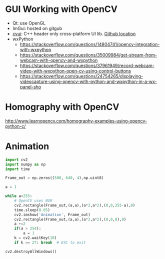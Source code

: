 
# GUI Working with OpenCV

* Qt: use OpenGL
* ImGui: hosted on gitgub
* [cvui](http://www.learnopencv.com/cvui-gui-lib-built-on-top-of-opencv-drawing-primitives/): C++ header only cross-platform UI lib. [Github location](https://github.com/Dovyski/cvui)
* wxPython
  * https://stackoverflow.com/questions/14804741/opencv-integration-with-wxpython
  * https://stackoverflow.com/questions/35009984/get-stream-from-webcam-with-opencv-and-wxpython
  * https://stackoverflow.com/questions/37961949/record-webcam-video-with-wxpython-open-cv-using-control-buttons
  * https://stackoverflow.com/questions/24754265/displaying-videocapture-using-opencv-with-python-and-wxpython-in-a-wx-panel-sho


# Homography with OpenCV

http://www.learnopencv.com/homography-examples-using-opencv-python-c/


# Animation

```python
import cv2
import numpy as np
import time

Frame_out = np.zeros((500, 640, 4),np.uint8)

a = 1

while a<255:
    # OpenCV uses BGR
    cv2.rectangle(Frame_out,(a,a),(a*2,a*2),(0,0,255-a),0)
    time.sleep(0.05)
    cv2.imshow('Animation', Frame_out)
    cv2.rectangle(Frame_out,(a,a),(a*2,a*2),(0,0,0),0)
    a +=2
    if(a > 254):
        a = 1
    k = cv2.waitKey(10)
    if k == 27: break  # ESC to exit

cv2.destroyAllWindows()
```
